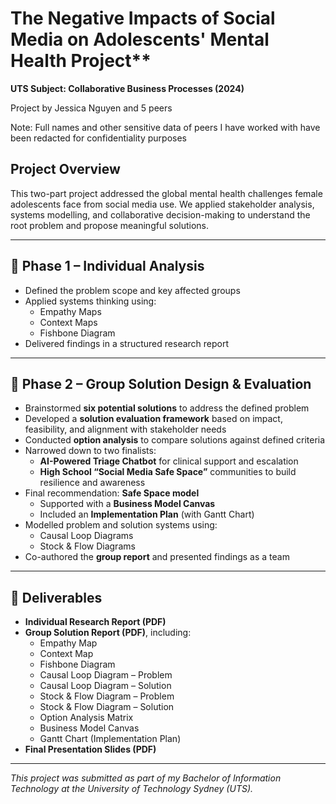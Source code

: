 # The Negative Impacts of Social Media on Adolescents' Mental Health Project** 
**UTS Subject: Collaborative Business Processes (2024)**

Project by Jessica Nguyen and 5 peers

Note: Full names and other sensitive data of peers I have worked with have been redacted for confidentiality purposes

## Project Overview  
This two-part project addressed the global mental health challenges female adolescents face from social media use. We applied stakeholder analysis, systems modelling, and collaborative decision-making to understand the root problem and propose meaningful solutions.

---

## 🔹 Phase 1 – Individual Analysis  
- Defined the problem scope and key affected groups  
- Applied systems thinking using:
  - Empathy Maps  
  - Context Maps  
  - Fishbone Diagram  
- Delivered findings in a structured research report

---

## 🔹 Phase 2 – Group Solution Design & Evaluation  
- Brainstormed **six potential solutions** to address the defined problem  
- Developed a **solution evaluation framework** based on impact, feasibility, and alignment with stakeholder needs  
- Conducted **option analysis** to compare solutions against defined criteria  
- Narrowed down to two finalists:
  - **AI-Powered Triage Chatbot** for clinical support and escalation  
  - **High School “Social Media Safe Space”** communities to build resilience and awareness  
- Final recommendation: **Safe Space model**  
  - Supported with a **Business Model Canvas**  
  - Included an **Implementation Plan** (with Gantt Chart)  
- Modelled problem and solution systems using:
  - Causal Loop Diagrams  
  - Stock & Flow Diagrams  
- Co-authored the **group report** and presented findings as a team

---

## 📄 Deliverables  
- **Individual Research Report (PDF)**  
- **Group Solution Report (PDF)**, including:  
  - Empathy Map  
  - Context Map  
  - Fishbone Diagram  
  - Causal Loop Diagram – Problem  
  - Causal Loop Diagram – Solution  
  - Stock & Flow Diagram – Problem  
  - Stock & Flow Diagram – Solution  
  - Option Analysis Matrix  
  - Business Model Canvas  
  - Gantt Chart (Implementation Plan)  
- **Final Presentation Slides (PDF)**

---

_This project was submitted as part of my Bachelor of Information Technology at the University of Technology Sydney (UTS)._
